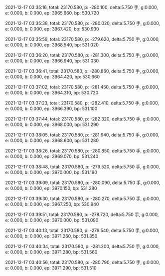 2021-12-17 03:35:16, total: 23170.580, p: -280.100, delta:5.750 手, g:0.000, e: 0.000, b: 0.000, ep: 3965.660, bp: 530.720

2021-12-17 03:35:38, total: 23170.580, p: -280.020, delta:5.750 手, g:0.000, e: 0.000, b: 0.000, ep: 3967.420, bp: 530.930

2021-12-17 03:35:59, total: 23170.580, p: -279.620, delta:5.750 手, g:0.000, e: 0.000, b: 0.000, ep: 3968.540, bp: 531.020

2021-12-17 03:36:20, total: 23170.580, p: -281.300, delta:5.750 手, g:0.000, e: 0.000, b: 0.000, ep: 3966.940, bp: 531.030

2021-12-17 03:36:41, total: 23170.580, p: -280.860, delta:5.750 手, g:0.000, e: 0.000, b: 0.000, ep: 3964.420, bp: 530.660

2021-12-17 03:37:02, total: 23170.580, p: -281.450, delta:5.750 手, g:0.000, e: 0.000, b: 0.000, ep: 3964.310, bp: 530.720

2021-12-17 03:37:23, total: 23170.580, p: -282.410, delta:5.750 手, g:0.000, e: 0.000, b: 0.000, ep: 3966.390, bp: 531.100

2021-12-17 03:37:44, total: 23170.580, p: -282.320, delta:5.750 手, g:0.000, e: 0.000, b: 0.000, ep: 3968.000, bp: 531.290

2021-12-17 03:38:05, total: 23170.580, p: -281.640, delta:5.750 手, g:0.000, e: 0.000, b: 0.000, ep: 3968.600, bp: 531.280

2021-12-17 03:38:26, total: 23170.580, p: -280.850, delta:5.750 手, g:0.000, e: 0.000, b: 0.000, ep: 3969.070, bp: 531.240

2021-12-17 03:38:48, total: 23170.580, p: -279.520, delta:5.750 手, g:0.000, e: 0.000, b: 0.000, ep: 3970.000, bp: 531.190

2021-12-17 03:39:09, total: 23170.580, p: -280.090, delta:5.750 手, g:0.000, e: 0.000, b: 0.000, ep: 3970.150, bp: 531.280

2021-12-17 03:39:30, total: 23170.580, p: -280.270, delta:5.750 手, g:0.000, e: 0.000, b: 0.000, ep: 3967.250, bp: 530.940

2021-12-17 03:39:51, total: 23170.580, p: -278.720, delta:5.750 手, g:0.000, e: 0.000, b: 0.000, ep: 3970.000, bp: 531.090

2021-12-17 03:40:13, total: 23170.580, p: -279.540, delta:5.750 手, g:0.000, e: 0.000, b: 0.000, ep: 3971.260, bp: 531.350

2021-12-17 03:40:34, total: 23170.580, p: -281.200, delta:5.750 手, g:0.000, e: 0.000, b: 0.000, ep: 3971.280, bp: 531.560

2021-12-17 03:40:56, total: 23170.580, p: -280.790, delta:5.750 手, g:0.000, e: 0.000, b: 0.000, ep: 3971.290, bp: 531.510